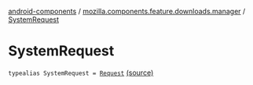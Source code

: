 [android-components](../index.md) / [mozilla.components.feature.downloads.manager](index.md) / [SystemRequest](./-system-request.md)

# SystemRequest

`typealias SystemRequest = `[`Request`](https://developer.android.com/reference/android/app/DownloadManager/Request.html) [(source)](https://github.com/mozilla-mobile/android-components/blob/master/components/feature/downloads/src/main/java/mozilla/components/feature/downloads/manager/AndroidDownloadManager.kt#L32)